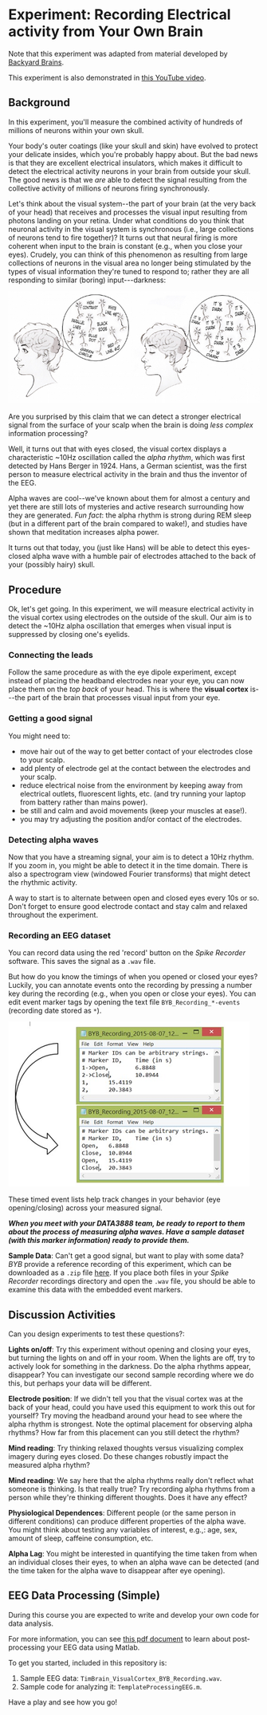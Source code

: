 # Experiment: Recording Electrical activity from Your Own Brain

Note that this experiment was adapted from material developed by [Backyard Brains](https://backyardbrains.com/experiments/eeg).

This experiment is also demonstrated in [this YouTube video](https://www.youtube.com/watch?v=LYcITvxYB1I).

## Background

In this experiment, you'll measure the combined activity of hundreds of millions of neurons within your own skull.
<!-- You will observe this through the alpha rhythm of your visual cortex in the presence or absence of light, and thus glimpse the electrical activity of your brain. -->

Your body's outer coatings (like your skull and skin) have evolved to protect your delicate insides, which you're probably happy about.
But the bad news is that they are excellent electrical insulators, which makes it difficult to detect the electrical activity neurons in your brain from outside your skull.
The good news is that we _are_ able to detect the signal resulting from the collective activity of millions of neurons firing synchronously.

Let's think about the visual system--the part of your brain (at the very back of your head) that receives and processes the visual input resulting from photons landing on your retina.
Under what conditions do you think that neuronal activity in the visual system is synchronous (i.e., large collections of neurons tend to fire together)?
It turns out that neural firing is more coherent when input to the brain is constant (e.g., when you close your eyes).
Crudely, you can think of this phenomenon as resulting from large collections of neurons in the visual area no longer being stimulated by the types of visual information they're tuned to respond to; rather they are all responding to similar (boring) input---darkness:

![](img/EyesOpenClosed.png)

Are you surprised by this claim that we can detect a stronger electrical signal from the surface of your scalp when the brain is doing _less complex_ information processing?

Well, it turns out that with eyes closed, the visual cortex displays a characteristic ~10Hz oscillation called the _alpha rhythm_, which was first detected by Hans Berger in 1924.
Hans, a German scientist, was the first person to measure electrical activity in the brain and thus the inventor of the EEG.

Alpha waves are cool--we've known about them for almost a century and yet there are still lots of mysteries and active research surrounding how they are generated.
_Fun fact_: the alpha rhythm is strong during REM sleep (but in a different part of the brain compared to wake!), and studies have shown that meditation increases alpha power.

It turns out that today, you (just like Hans) will be able to detect this eyes-closed alpha wave with a humble pair of electrodes attached to the back of your (possibly hairy) skull.

## Procedure

Ok, let's get going.
In this experiment, we will measure electrical activity in the visual cortex using electrodes on the outside of the skull.
Our aim is to detect the ~10Hz alpha oscillation that emerges when visual input is suppressed by closing one's eyelids.

### Connecting the leads

Follow the same procedure as with the eye dipole experiment, except instead of placing the headband electrodes near your eye, you can now place them on the _top back_ of your head.
This is where the __visual cortex__ is---the part of the brain that processes visual input from your eye.

### Getting a good signal

You might need to:
* move hair out of the way to get better contact of your electrodes close to your scalp.
* add plenty of electrode gel at the contact between the electrodes and your scalp.
* reduce electrical noise from the environment by keeping away from electrical outlets, fluorescent lights, etc. (and try running your laptop from battery rather than mains power).
* be still and calm and avoid movements (keep your muscles at ease!).
* you may try adjusting the position and/or contact of the electrodes.

### Detecting alpha waves

Now that you have a streaming signal, your aim is to detect a 10Hz rhythm.
If you zoom in, you might be able to detect it in the time domain.
There is also a spectrogram view (windowed Fourier transforms) that might detect the rhythmic activity.

A way to start is to alternate between open and closed eyes every 10s or so.
Don't forget to ensure good electrode contact and stay calm and relaxed throughout the experiment.

### Recording an EEG dataset

You can record data using the red 'record' button on the _Spike Recorder_ software.
This saves the signal as a `.wav` file.

But how do you know the timings of when you opened or closed your eyes?
Luckily, you can annotate events onto the recording by pressing a number key during the recording (e.g., when you open or close your eyes).
You can edit event marker tags by opening the text file `BYB_Recording_*-events` (recording date stored as `*`).

![](img/EditMarkers.png)

These timed event lists help track changes  in your behavior (eye opening/closing) across your measured signal.

___When you meet with your DATA3888 team, be ready to report to them about the process of measuring alpha waves.
Have a sample dataset (with this marker information) ready to provide them.___

__Sample Data__:
Can't get a good signal, but want to play with some data?
_BYB_ provide a reference recording of this experiment, which can be downloaded as a `.zip` file [here](https://backyardbrains.com/experiments/files/EEG_Alpha_SampleData.zip).
If you place both files in your _Spike Recorder_ recordings directory and open the `.wav` file, you should be able to examine this data with the embedded event markers.

## Discussion Activities

Can you design experiments to test these questions?:

__Lights on/off__:
Try this experiment without opening and closing your eyes, but turning the lights on and off in your room.
When the lights are off, try to actively look for something in the darkness.
Do the alpha rhythms appear, disappear?
You can investigate our second sample recording where we do this, but perhaps your data will be different.

__Electrode position__:
If we didn't tell you that the visual cortex was at the back of your head, could you have used this equipment to work this out for yourself?
Try moving the headband around your head to see where the alpha rhythm is strongest.
Note the optimal placement for observing alpha rhythms?
How far from this placement can you still detect the rhythm?

__Mind reading__:
Try thinking relaxed thoughts versus visualizing complex imagery during eyes closed.
Do these changes robustly impact the measured alpha rhythm?

__Mind reading__:
We say here that the alpha rhythms really don't reflect what someone is thinking.
Is that really true?
Try recording alpha rhythms from a person while they're thinking different thoughts.
Does it have any effect?

__Physiological Dependences__:
Different people (or the same person in different conditions) can produce different properties of the alpha wave.
You might think about testing any variables of interest, e.g.,: age, sex, amount of sleep, caffeine consumption, etc.

<!-- Try recording from different parts of someone's scalp. Do you see any other kinds of waves? Are there changes in activity in other parts of the brain during the eyes open or eyes closed conditions? -->

__Alpha Lag__:
You might be interested in quantifying the time taken from when an individual closes their eyes, to when an alpha wave can be detected (and the time taken for the alpha wave to disappear after eye opening).

## EEG Data Processing (Simple)

During this course you are expected to write and develop your own code for data analysis.

For more information, you can see [this pdf document](https://backyardbrains.com/products/files/Extracting_Frequency_Bands_EEG.pdf) to learn about post-processing your EEG data using Matlab.

To get you started, included in this repository is:
1. Sample EEG data: `TimBrain_VisualCortex_BYB_Recording.wav`.
2. Sample code for analyzing it: `TemplateProcessingEEG.m`.

Have a play and see how you go!
